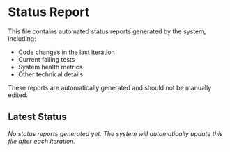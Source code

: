 # Status Report

This file contains automated status reports generated by the system, including:
- Code changes in the last iteration
- Current failing tests
- System health metrics
- Other technical details

These reports are automatically generated and should not be manually edited.

## Latest Status

*No status reports generated yet. The system will automatically update this file after each iteration.*
